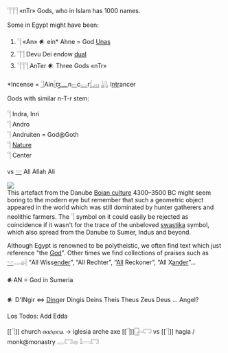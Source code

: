 𓊹𓊹𓊹 «nTr» Gods, who in Islam has 1000 names.  

Some in Egypt might have been:  

1. 𓊹 «An» 𒀭 ein* Ahne = God  [Unas](https://en.wikipedia.org/wiki/Unas)  
2. 𓊹𓊹 Devu Dei endow [dual](Dual)  
3. 𓊹𓊹𓊹 AnTer 𒀭 Three Gods «nTr»  

*Incense = [𓊹](𓊹)Ain[𓌢](𓌢)ꜩ[𓈖](𓈖)n[𓍿](𓍿)c[𓂋](𓂋)r[𓆴](𓆴)[𓈒](𓈒)[𓏥](𓏥) [𓍑](𓍑)[𓊮](𓊮) I[ntr](𓊹)ancer  

Gods with similar n-T-r stem:  

𓊹 Indra, Inri  
𓊹 Andro  
𓊹 Andruiten = God@Goth  
𓊹 [Nature](Nature)  
𓊹 Center  

vs [𓎟](𓎟) All Allah Ali  

![](https://user-images.githubusercontent.com/516118/34747982-cef3b914-f59a-11e7-8d2f-e3a8ee6c8e28.png)  
This artefact from the Danube [Boian culture](https://en.wikipedia.org/wiki/Boian_culture) 4300–3500 BC might seem boring to the modern eye but remember that such a geometric object appeared in the world which was still dominated by hunter gatherers and neolithic farmers. The 𓊹 symbol on it could easily be rejected as coincidence if it wasn't for the trace of the unbeloved [swastika](swastika) symbol, which also spread from the Danube to Sumer, Indus and beyond.  

Although Egypt is renowned to be polytheistic, we often find text which just reference "the [God](𓊹)". Other times we find collections of praises such as [𓎟](𓎟)𓂋𓐍𓏜 “All Wiss[ender](𓊹)”, “All Rechter”, “[All](All) Reckoner”, “All X[ander](𓊹)”...  

𒀭AN = God in Sumeria  

𒀭 D'INgir ⇔ [Ding](Ding)er Dingis Deins Theis Theus Zeus Deus … Angel?  

Los Todos: Add Edda  


[[𓊹]] church ⲉⲕⲕⲗⲏⲥⲓⲁ -> iglesia arche axe [[𓊹]]𓉗𓏏𓉐 vs 
[[𓊹]] hagia / monk@monastry 𓐛𓉐𓏤𓊖  𓍏𓇯𓉐  